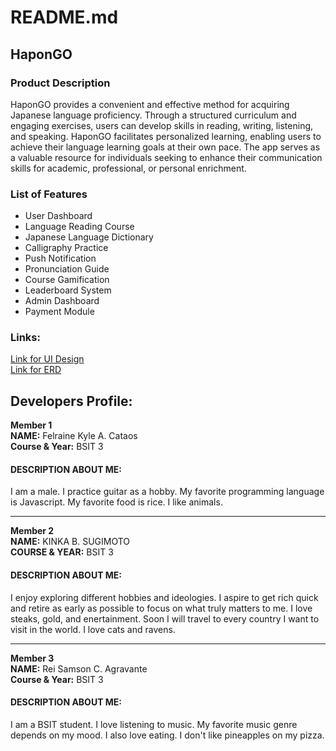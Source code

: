 # README.md

## HaponGO

### Product Description
HaponGO provides a convenient and effective method for acquiring Japanese language proficiency.  Through a structured curriculum and engaging exercises, users can develop skills in reading, writing, listening, and speaking.  HaponGO facilitates personalized learning, enabling users to achieve their language learning goals at their own pace.  The app serves as a valuable resource for individuals seeking to enhance their communication skills for academic, professional, or personal enrichment.

### List of Features
<ul>
<li>User Dashboard</li>
<li>Language Reading Course </li>
<li>Japanese Language Dictionary </li>
<li>Calligraphy Practice </li>
<li>Push Notification </li>
<li>Pronunciation Guide </li>
<li>Course Gamification </li>
<li>Leaderboard System </li>
<li>Admin Dashboard </li>
<li>Payment Module </li>
</ul>

### Links:

[Link for UI Design](https://www.figma.com/design/NguIoHvQmaqq13Wv1QJaHL/HaponGO-UI-Design?node-id=0-1&p=f&t=uydaDtTnJc8aRCwF-0) <br>
[Link for ERD](https://www.figma.com/design/qcm4eNaoq38IzQ76aBM8FW/HaponGO-ERD?t=0kv8L2CnMwWr5vrY-1)

## Developers Profile:
**Member 1**<br>
**NAME:** Felraine Kyle A. Cataos<br>
**Course & Year:** BSIT 3

#### DESCRIPTION ABOUT ME:
I am a male. I practice guitar as a hobby. My favorite programming language is Javascript. My favorite food is rice. I like animals.

---

**Member 2** <br>
**NAME:**  KINKA B. SUGIMOTO <br>
**COURSE & YEAR:**  BSIT 3 

#### DESCRIPTION ABOUT ME:

I enjoy exploring different hobbies and ideologies. I aspire to get rich quick and retire as early as possible to focus on what truly matters to me. I love steaks, gold, and enertainment.
Soon I will travel to every country I want to visit in the world. I love cats and ravens.

---

**Member 3**<br>
**NAME:** Rei Samson C. Agravante<br>
**Course & Year:** BSIT 3

#### DESCRIPTION ABOUT ME:
I am a BSIT student. I love listening to music. My favorite music genre depends on my mood. I also love eating. I don't like pineapples on my pizza.



